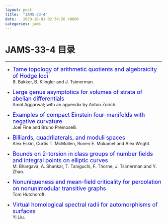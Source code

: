 ```yaml
---
layout: post
title:  "JAMS-33-4"
date:   2020-10-01 02:34:20 +0800
categories: jams
---
```


# JAMS-33-4 目录
------


- <font color="#0000dd" size="4">Tame topology of arithmetic quotients and algebraicity of Hodge loci</font>   
 B. Bakker, B. Klingler and J. Tsimerman.

- <font color="#0000dd" size="4">Large genus asymptotics for volumes of strata of abelian differentials</font>   
 Amol Aggarwal; with an appendix by Anton Zorich.

- <font color="#0000dd" size="4">Examples of compact Einstein four-manifolds with negative curvature</font>   
 Joel Fine and Bruno Premoselli.

- <font color="#0000dd" size="4">Billiards, quadrilaterals, and moduli spaces</font>   
 Alex Eskin, Curtis T. McMullen, Ronen E. Mukamel and Alex Wright.

- <font color="#0000dd" size="4">Bounds on 2-torsion in class groups of number fields and integral points on elliptic curves</font>   
 M. Bhargava, A. Shankar, T. Taniguchi, F. Thorne, J. Tsimerman and Y. Zhao.

- <font color="#0000dd" size="4">Nonuniqueness and mean-field criticality for percolation on nonunimodular transitive graphs</font>   
 Tom Hutchcroft.

- <font color="#0000dd" size="4">Virtual homological spectral radii for automorphisms of surfaces</font>   
 Yi Liu.


